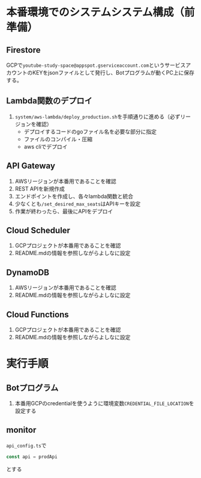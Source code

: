 # 本番環境でのシステムシステム構成（前準備）
## Firestore
GCPで`youtube-study-space@appspot.gserviceaccount.com`というサービスアカウントのKEYをjsonファイルとして発行し、Botプログラムが動くPC上に保存する。


## Lambda関数のデプロイ
1. `system/aws-lambda/deploy_production.sh`を手順通りに進める（必ずリージョンを確認）
   - デプロイするコードのgoファイル名を必要な部分に指定
   - ファイルのコンパイル・圧縮
   - aws cliでデプロイ


## API Gateway
1. AWSリージョンが本番用であることを確認
2. REST APIを新規作成
3. エンドポイントを作成し、各々lambda関数と統合
4. 少なくとも`/set_desired_max_seats`はAPIキーを設定
5. 作業が終わったら、最後にAPIをデプロイ


## Cloud Scheduler
1. GCPプロジェクトが本番用であることを確認
2. README.mdの情報を参照しながらよしなに設定


## DynamoDB
1. AWSリージョンが本番用であることを確認
2. README.mdの情報を参照しながらよしなに設定


## Cloud Functions
1. GCPプロジェクトが本番用であることを確認
2. README.mdの情報を参照しながらよしなに設定


# 実行手順
## Botプログラム
1. 本番用GCPのcredentialを使うように環境変数`CREDENTIAL_FILE_LOCATION`を設定する


## monitor
`api_config.ts`で
```ts
const api = prodApi
```
とする


